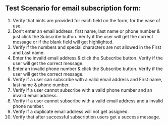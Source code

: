 ## Test Scenario for email subscription form:

1. Verify that hints are provided for each field on the form, for the ease of use.
2. Don’t enter an email address, first name, last name or phone number & just click the Subscribe button. Verify if the user will get the correct message or if the blank field will get highlighted.
3. Verify if the numbers and special characters are not allowed in the First and Last name.
4. Enter the invalid email address & click the Subscribe button. Verify if the user will get the correct message.
5. Enter an invalid phone number & click the Subscribe button. Verify if the user will get the correct message.
6. Verify if a user can subscribe with a valid email address and First name, last name & phone number.
7. Verify if a user cannot subscribe with a valid phone number and an invalid email address.
8. Verify if a user cannot subscribe with a valid email address and a invalid phone number.
9. Verify if a duplicate email address will not get assigned.
10. Verify that after successful subscription users get a success message.